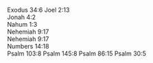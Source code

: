 Exodus 34:6	
Joel 2:13	
Jonah 4:2	
Nahum 1:3	
Nehemiah 9:17	
Nehemiah 9:17	
Numbers 14:18	
Psalm 103:8	
Psalm 145:8	
Psalm 86:15	
Psalm 30:5	
